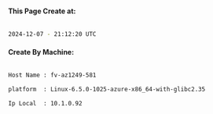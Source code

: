
   
#### This Page Create at:

```bash

2024-12-07 - 21:12:20 UTC

```

#### Create By Machine:

```bash

Host Name : fv-az1249-581

platform  : Linux-6.5.0-1025-azure-x86_64-with-glibc2.35

Ip Local  : 10.1.0.92

```

